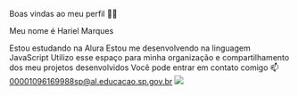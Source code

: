 Boas vindas ao meu perfil 🙅‍♂️

Meu nome é Hariel Marques 

Estou estudando na Alura
Estou me desenvolvendo na linguagem JavaScript
Utilizo esse espaço para minha organização e compartilhamento dos meu projetos desenvolvidos
Você pode entrar em contato comigo 📫
00001096169988sp@al.educacao.sp.gov.br
![](https://media0.giphy.com/media/v1.Y2lkPTc5MGI3NjExM29wNzR0OHpsMGN0a3Q0c210aXRyYm4yeG90MGs2dTFhYTVvemw2cyZlcD12MV9pbnRlcm5hbF9naWZfYnlfaWQmY3Q9Zw/h55EUEsTG9224/giphy.webp)

